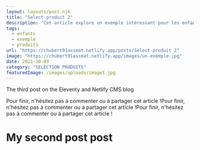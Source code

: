 ```yaml
---
layout: layouts/post.njk
title: "Select-produit 2"
description: "Cet article explore un exemple intéressant pour les enfants."
tags: 
  - enfants
  - exemple
  - produits
url: "https://chubert91assmat.netlify.app/posts/Select-produit 2"
image: "https://chubert91assmat.netlify.app/images/un-exemple.jpg"
date: 2021-10-09
category: "SELECTION PRODUITS"
featuredImage: /images/uploads/image1.jpg
---
```



The third post on the Eleventy and Netlify CMS blog

Pour finir, n'hésitez pas à commenter ou à partager cet article !Pour finir, n'hésitez pas à commenter ou à partager cet article !Pour finir, n'hésitez pas à commenter ou à partager cet article !

# My second post post